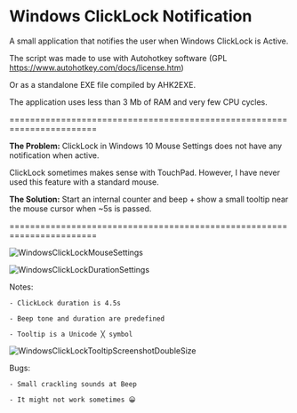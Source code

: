 # Windows ClickLock Notification
A small application that notifies the user when Windows ClickLock is Active.

The script was made to use with Autohotkey software (GPL https://www.autohotkey.com/docs/license.htm)

Or as a standalone EXE file compiled by AHK2EXE.

The application uses less than 3 Mb of RAM and very few CPU cycles.

=======================================================================


**The Problem:** ClickLock in Windows 10 Mouse Settings does not have any notification when active.

ClickLock sometimes makes sense with TouchPad. However, I have never used this feature with a standard mouse.


**The Solution:** Start an internal counter and beep + show a small tooltip near the mouse cursor when ~5s is passed.

=======================================================================

![WindowsClickLockMouseSettings](https://user-images.githubusercontent.com/17880263/169328299-31471dcb-8094-425a-a8ab-ea3312762084.png)

![WindowsClickLockDurationSettings](https://user-images.githubusercontent.com/17880263/169328296-bed1f6ec-2ba4-4982-af34-c12ecdec0358.png)

Notes:

    - ClickLock duration is 4.5s
    
    - Beep tone and duration are predefined
    
    - Tooltip is a Unicode ╳ symbol   
 ![WindowsClickLockTooltipScreenshotDoubleSize](https://user-images.githubusercontent.com/17880263/169332431-ceb77731-6792-46d7-a21a-ab14fcb0c81d.png)

Bugs:

    - Small crackling sounds at Beep
    
    - It might not work sometimes 😀
